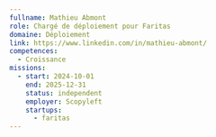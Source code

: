 ```yaml
---
fullname: Mathieu Abmont
role: Chargé de déploiement pour Faritas
domaine: Déploiement
link: https://www.linkedin.com/in/mathieu-abmont/
competences:
  - Croissance
missions:
  - start: 2024-10-01
    end: 2025-12-31
    status: independent
    employer: Scopyleft
    startups:
      - faritas
---
```

